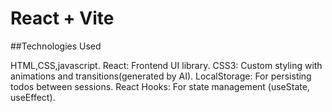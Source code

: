 # React + Vite

##Technologies Used

HTML,CSS,javascript.
React: Frontend UI library.
CSS3: Custom styling with animations and transitions(generated by AI).
LocalStorage: For persisting todos between sessions.
React Hooks: For state management (useState, useEffect).
